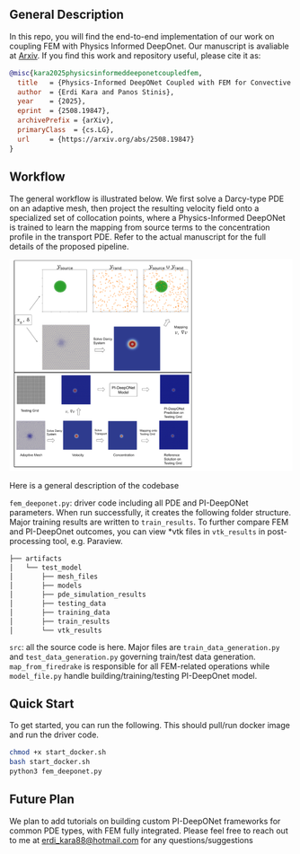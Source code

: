 ## General Description
In this repo, you will find the end-to-end implementation of our work on coupling FEM with Physics Informed DeepOnet.
Our manuscript is avaliable at [Arxiv](https://arxiv.org/abs/2508.19847). If you find this work and repository useful, 
please cite it as:

```bibtex
@misc{kara2025physicsinformeddeeponetcoupledfem,
  title   = {Physics-Informed DeepONet Coupled with FEM for Convective Transport in Porous Media with Sharp Gaussian Sources}, 
  author  = {Erdi Kara and Panos Stinis},
  year    = {2025},
  eprint  = {2508.19847},
  archivePrefix = {arXiv},
  primaryClass  = {cs.LG},
  url     = {https://arxiv.org/abs/2508.19847}
}
```

## Workflow
The general workflow is illustrated below. We first solve a Darcy-type PDE on an adaptive mesh, 
then project the resulting velocity field onto a specialized set of collocation points, 
where a Physics-Informed DeepONet is trained to learn the mapping from source terms to the 
concentration profile in the transport PDE. Refer to the actual manuscript for the full details of the 
proposed pipeline.

<p align="center">
  <img src="assets/flow.png" alt="Workflow Diagram" width="600"/>
</p>

Here is a general description of the codebase

`fem_deeponet.py`: driver code including all PDE and PI-DeepONet parameters. When run successfully, it creates the 
following folder structure. Major training results are written to `train_results`. To further compare FEM and PI-DeepOnet 
outcomes, you can view *vtk files in `vtk_results` in post-processing tool, e.g. Paraview. 

    ├── artifacts
    │   └── test_model
    │       ├── mesh_files
    │       ├── models
    │       ├── pde_simulation_results
    │       ├── testing_data
    │       ├── training_data
    │       ├── train_results
    │       └── vtk_results



`src`: all the source code is here. Major files are `train_data_generation.py` and `test_data_generation.py` 
governing train/test data generation. `map_from_firedrake` is responsible for all FEM-related operations while `model_file.py`
handle building/training/testing PI-DeepOnet model.

## Quick Start
 To get started, you can run the following. This should pull/run docker image and run the driver code.
```bash
chmod +x start_docker.sh
bash start_docker.sh         
python3 fem_deeponet.py      
```

## Future Plan

We plan to add tutorials on building custom PI-DeepONet frameworks for common PDE types, with FEM fully integrated. Please
feel free to reach out to me at [erdi_kara88@hotmail.com](erdi_kara88@hotmail.com) for any questions/suggestions

